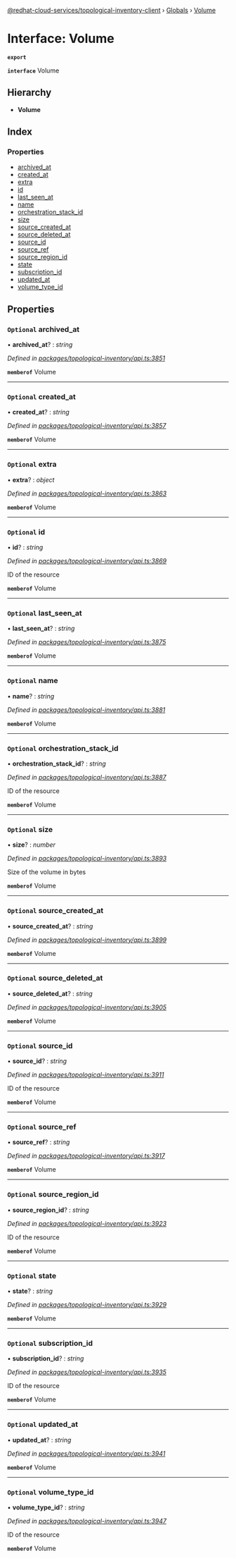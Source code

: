 [@redhat-cloud-services/topological-inventory-client](../README.md) › [Globals](../globals.md) › [Volume](volume.md)

# Interface: Volume

**`export`** 

**`interface`** Volume

## Hierarchy

* **Volume**

## Index

### Properties

* [archived_at](volume.md#optional-archived_at)
* [created_at](volume.md#optional-created_at)
* [extra](volume.md#optional-extra)
* [id](volume.md#optional-id)
* [last_seen_at](volume.md#optional-last_seen_at)
* [name](volume.md#optional-name)
* [orchestration_stack_id](volume.md#optional-orchestration_stack_id)
* [size](volume.md#optional-size)
* [source_created_at](volume.md#optional-source_created_at)
* [source_deleted_at](volume.md#optional-source_deleted_at)
* [source_id](volume.md#optional-source_id)
* [source_ref](volume.md#optional-source_ref)
* [source_region_id](volume.md#optional-source_region_id)
* [state](volume.md#optional-state)
* [subscription_id](volume.md#optional-subscription_id)
* [updated_at](volume.md#optional-updated_at)
* [volume_type_id](volume.md#optional-volume_type_id)

## Properties

### `Optional` archived_at

• **archived_at**? : *string*

*Defined in [packages/topological-inventory/api.ts:3851](https://github.com/fhlavac/javascript-clients/blob/master/packages/topological-inventory/api.ts#L3851)*

**`memberof`** Volume

___

### `Optional` created_at

• **created_at**? : *string*

*Defined in [packages/topological-inventory/api.ts:3857](https://github.com/fhlavac/javascript-clients/blob/master/packages/topological-inventory/api.ts#L3857)*

**`memberof`** Volume

___

### `Optional` extra

• **extra**? : *object*

*Defined in [packages/topological-inventory/api.ts:3863](https://github.com/fhlavac/javascript-clients/blob/master/packages/topological-inventory/api.ts#L3863)*

**`memberof`** Volume

___

### `Optional` id

• **id**? : *string*

*Defined in [packages/topological-inventory/api.ts:3869](https://github.com/fhlavac/javascript-clients/blob/master/packages/topological-inventory/api.ts#L3869)*

ID of the resource

**`memberof`** Volume

___

### `Optional` last_seen_at

• **last_seen_at**? : *string*

*Defined in [packages/topological-inventory/api.ts:3875](https://github.com/fhlavac/javascript-clients/blob/master/packages/topological-inventory/api.ts#L3875)*

**`memberof`** Volume

___

### `Optional` name

• **name**? : *string*

*Defined in [packages/topological-inventory/api.ts:3881](https://github.com/fhlavac/javascript-clients/blob/master/packages/topological-inventory/api.ts#L3881)*

**`memberof`** Volume

___

### `Optional` orchestration_stack_id

• **orchestration_stack_id**? : *string*

*Defined in [packages/topological-inventory/api.ts:3887](https://github.com/fhlavac/javascript-clients/blob/master/packages/topological-inventory/api.ts#L3887)*

ID of the resource

**`memberof`** Volume

___

### `Optional` size

• **size**? : *number*

*Defined in [packages/topological-inventory/api.ts:3893](https://github.com/fhlavac/javascript-clients/blob/master/packages/topological-inventory/api.ts#L3893)*

Size of the volume in bytes

**`memberof`** Volume

___

### `Optional` source_created_at

• **source_created_at**? : *string*

*Defined in [packages/topological-inventory/api.ts:3899](https://github.com/fhlavac/javascript-clients/blob/master/packages/topological-inventory/api.ts#L3899)*

**`memberof`** Volume

___

### `Optional` source_deleted_at

• **source_deleted_at**? : *string*

*Defined in [packages/topological-inventory/api.ts:3905](https://github.com/fhlavac/javascript-clients/blob/master/packages/topological-inventory/api.ts#L3905)*

**`memberof`** Volume

___

### `Optional` source_id

• **source_id**? : *string*

*Defined in [packages/topological-inventory/api.ts:3911](https://github.com/fhlavac/javascript-clients/blob/master/packages/topological-inventory/api.ts#L3911)*

ID of the resource

**`memberof`** Volume

___

### `Optional` source_ref

• **source_ref**? : *string*

*Defined in [packages/topological-inventory/api.ts:3917](https://github.com/fhlavac/javascript-clients/blob/master/packages/topological-inventory/api.ts#L3917)*

**`memberof`** Volume

___

### `Optional` source_region_id

• **source_region_id**? : *string*

*Defined in [packages/topological-inventory/api.ts:3923](https://github.com/fhlavac/javascript-clients/blob/master/packages/topological-inventory/api.ts#L3923)*

ID of the resource

**`memberof`** Volume

___

### `Optional` state

• **state**? : *string*

*Defined in [packages/topological-inventory/api.ts:3929](https://github.com/fhlavac/javascript-clients/blob/master/packages/topological-inventory/api.ts#L3929)*

**`memberof`** Volume

___

### `Optional` subscription_id

• **subscription_id**? : *string*

*Defined in [packages/topological-inventory/api.ts:3935](https://github.com/fhlavac/javascript-clients/blob/master/packages/topological-inventory/api.ts#L3935)*

ID of the resource

**`memberof`** Volume

___

### `Optional` updated_at

• **updated_at**? : *string*

*Defined in [packages/topological-inventory/api.ts:3941](https://github.com/fhlavac/javascript-clients/blob/master/packages/topological-inventory/api.ts#L3941)*

**`memberof`** Volume

___

### `Optional` volume_type_id

• **volume_type_id**? : *string*

*Defined in [packages/topological-inventory/api.ts:3947](https://github.com/fhlavac/javascript-clients/blob/master/packages/topological-inventory/api.ts#L3947)*

ID of the resource

**`memberof`** Volume
